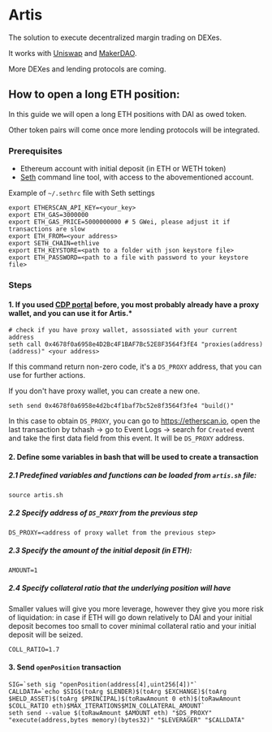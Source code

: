 # Artis

The solution to execute decentralized margin trading on DEXes.

It works with [Uniswap](https://uniswap.io/) and [MakerDAO](https://makerdao.com).

More DEXes and lending protocols are coming.

## How to open a long ETH position:

In this guide we will open a long ETH positions with DAI as owed token.

Other token pairs will come once more lending protocols will be integrated.

### Prerequisites
- Ethereum account with initial deposit (in ETH or WETH token)
- [Seth](https://github.com/dapphub/dapptools/tree/master/src/seth) command line tool, with access to the abovementioned account.

Example of `~/.sethrc` file with Seth settings
```
export ETHERSCAN_API_KEY=<your_key>
export ETH_GAS=3000000
export ETH_GAS_PRICE=5000000000 # 5 GWei, please adjust it if transactions are slow
export ETH_FROM=<your address>
export SETH_CHAIN=ethlive
export ETH_KEYSTORE=<path to a folder with json keystore file>
export ETH_PASSWORD=<path to a file with password to your keystore file>
```
### Steps

#### 1. If you used [CDP portal](https://cdp.makerdao.com) before, you most probably already have a proxy wallet, and you can use it for Artis.*
```
# check if you have proxy wallet, assossiated with your current address
seth call 0x4678f0a6958e4D2Bc4F1BAF7Bc52E8F3564f3fE4 "proxies(address)(address)" <your address>
```
If this command return non-zero code, it's a `DS_PROXY` address, that you can use for further actions.

If you don't have proxy wallet, you can create a new one.
```
seth send 0x4678f0a6958e4d2bc4f1baf7bc52e8f3564f3fe4 "build()"
```
In this case to obtain `DS_PROXY`, you can go to https://etherscan.io, open the last transaction by txhash -> go to Event Logs -> search for `Created` event and take the first data field from this event. It will be `DS_PROXY` address.

#### 2. Define some variables in bash that will be used to create a transaction

##### 2.1 Predefined variables and functions can be loaded from `artis.sh` file:
```
source artis.sh
```

##### 2.2 Specify address of `DS_PROXY` from the previous step
```
DS_PROXY=<address of proxy wallet from the previous step>
```

##### 2.3 Specify the amount of the initial deposit (in ETH):
```
AMOUNT=1
```

##### 2.4 Specify collateral ratio that the underlying position will have

Smaller values will give you more leverage, however they give you more risk of liquidation: in case if ETH will go down relatively to DAI and your initial deposit becomes too small to cover minimal collateral ratio and your initial deposit will be seized.

```
COLL_RATIO=1.7
```
#### 3. Send `openPosition` transaction
```
SIG=`seth sig "openPosition(address[4],uint256[4])"`
CALLDATA=`echo $SIG$(toArg $LENDER)$(toArg $EXCHANGE)$(toArg $HELD_ASSET)$(toArg $PRINCIPAL)$(toRawAmount 0 eth)$(toRawAmount $COLL_RATIO eth)$MAX_ITERATIONS$MIN_COLLATERAL_AMOUNT`
seth send --value $(toRawAmount $AMOUNT eth) "$DS_PROXY" "execute(address,bytes memory)(bytes32)" "$LEVERAGER" "$CALLDATA"
```
